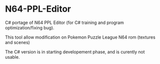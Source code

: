 # N64-PPL-Editor

C# portage of N64 PPL Editor (for C# training and program optimization/fixing bug). 

This tool allow modification on Pokemon Puzzle League N64 rom (textures and scenes)

The C# version is in starting developement phase, and is curently not usable.

